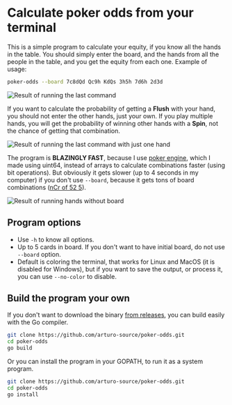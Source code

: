 # Calculate poker odds from your terminal

This is a simple program to calculate your equity, if you know all the hands in the table. You should simply enter the board, and the hands from all the people in the table, and you get the equity from each one. Example of usage:

```bash
poker-odds --board 7c8dQd Qc9h KdQs 3h5h 7d6h 2d3d
```

![Result of running the last command](https://github.com/arturo-source/poker-odds/assets/59207995/4bf28114-9355-4611-871e-842baf190db1)

If you want to calculate the probability of getting a **Flush** with your hand, you should not enter the other hands, just your own. If you play multiple hands, you will get the probability of winning other hands with a **Spin**, not the chance of getting that combination.

![Result of running the last command with just one hand](https://github.com/arturo-source/poker-odds/assets/59207995/17b2ceb2-16d7-477e-9f7d-f64d6c37a041)

The program is **BLAZINGLY FAST**, because I use [poker engine](https://github.com/arturo-source/poker-engine), which I made using uint64, instead of arrays to calculate combinations faster (using bit operations). But obviously it gets slower (up to 4 seconds in my computer) if you don't use `--board`, because it gets tons of board combinations ([nCr of 52 5](https://en.wikipedia.org/wiki/Poker_probability#5-card_poker_hands)).

![Result of running hands without board](https://github.com/arturo-source/poker-odds/assets/59207995/c7b781e1-d501-4b1b-aa20-1e8ac82d62b1)

## Program options

- Use `-h` to know all options.
- Up to 5 cards in board. If you don't want to have initial board, do not use `--board` option.
- Default is coloring the terminal, that works for Linux and MacOS (it is disabled for Windows), but if you want to save the output, or process it, you can use `--no-color` to disable.

## Build the program your own

If you don't want to download the binary [from releases](https://github.com/arturo-source/poker-odds/releases), you can build easily with the Go compiler.

```bash
git clone https://github.com/arturo-source/poker-odds.git
cd poker-odds
go build
```

Or you can install the program in your GOPATH, to run it as a system program.

```bash
git clone https://github.com/arturo-source/poker-odds.git
cd poker-odds
go install
```
